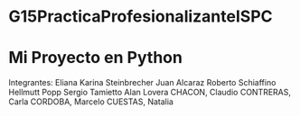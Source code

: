# G15PracticaProfesionalizanteISPC
# Mi Proyecto en Python
Integrantes:
Eliana Karina Steinbrecher
Juan Alcaraz
Roberto Schiaffino
Hellmutt Popp
Sergio Tamietto
Alan Lovera
CHACON, Claudio
CONTRERAS, Carla
CORDOBA, Marcelo
CUESTAS, Natalia
